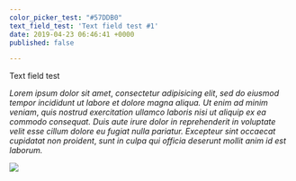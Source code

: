 ```yaml
---
color_picker_test: "#57DDB0"
text_field_test: 'Text field test #1'
date: 2019-04-23 06:46:41 +0000
published: false

---
```

Text field test

_Lorem ipsum dolor sit amet_, _consectetur adipisicing elit_, _sed do eiusmod tempor incididunt ut labore et dolore magna aliqua. Ut enim ad minim veniam_, _quis nostrud exercitation ullamco laboris nisi ut aliquip ex ea commodo consequat. Duis aute irure dolor in reprehenderit in voluptate velit esse cillum dolore eu fugiat nulla pariatur. Excepteur sint occaecat cupidatat non proident_, _sunt in culpa qui officia deserunt mollit anim id est laborum._

![](/uploads/2018/06/21/blocks-split.png)